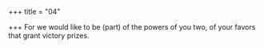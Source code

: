 +++
title = "04"

+++
For we would like to be (part) of the powers of you two,
of your favors that grant victory prizes.